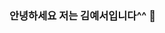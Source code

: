 ### 안녕하세요 저는 김예서입니다^^ 👋

<!--
**baek1246/baek1246** is a ✨ _special_ ✨ repository because its `README.md` (this file) appears on your GitHub profile.

Here are some ideas to get you started:

- 🔭 김
- 🌱 예
- 👯 서
- 🤔 가천대학교
- 💬 202334273
- 📫 소프트웨어전공
- 😄 
- ⚡ 
--> 
